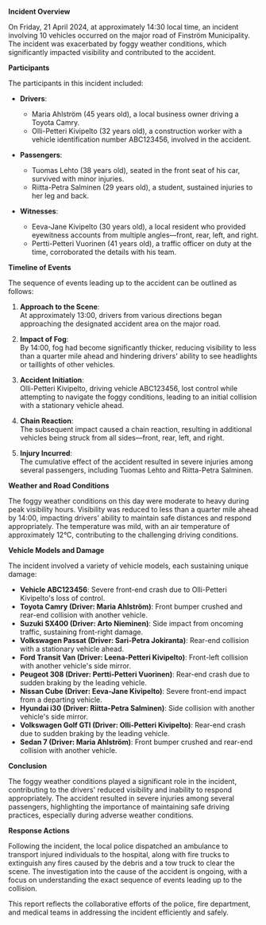 

**Incident Overview**

On Friday, 21 April 2024, at approximately 14:30 local time, an incident involving 10 vehicles occurred on the major road of Finström Municipality. The incident was exacerbated by foggy weather conditions, which significantly impacted visibility and contributed to the accident.

**Participants**

The participants in this incident included:

- **Drivers**:  
  - Maria Ahlström (45 years old), a local business owner driving a Toyota Camry.  
  - Olli-Petteri Kivipelto (32 years old), a construction worker with a vehicle identification number ABC123456, involved in the accident.  

- **Passengers**:  
  - Tuomas Lehto (38 years old), seated in the front seat of his car, survived with minor injuries.  
  - Riitta-Petra Salminen (29 years old), a student, sustained injuries to her leg and back.  

- **Witnesses**:  
  - Eeva-Jane Kivipelto (30 years old), a local resident who provided eyewitness accounts from multiple angles—front, rear, left, and right.  
  - Pertti-Petteri Vuorinen (41 years old), a traffic officer on duty at the time, corroborated the details with his team.  

**Timeline of Events**

The sequence of events leading up to the accident can be outlined as follows:

1. **Approach to the Scene**:  
   At approximately 13:00, drivers from various directions began approaching the designated accident area on the major road.

2. **Impact of Fog**:  
   By 14:00, fog had become significantly thicker, reducing visibility to less than a quarter mile ahead and hindering drivers' ability to see headlights or taillights of other vehicles.

3. **Accident Initiation**:  
   Olli-Petteri Kivipelto, driving vehicle ABC123456, lost control while attempting to navigate the foggy conditions, leading to an initial collision with a stationary vehicle ahead.

4. **Chain Reaction**:  
   The subsequent impact caused a chain reaction, resulting in additional vehicles being struck from all sides—front, rear, left, and right.

5. **Injury Incurred**:  
   The cumulative effect of the accident resulted in severe injuries among several passengers, including Tuomas Lehto and Riitta-Petra Salminen.

**Weather and Road Conditions**

The foggy weather conditions on this day were moderate to heavy during peak visibility hours. Visibility was reduced to less than a quarter mile ahead by 14:00, impacting drivers' ability to maintain safe distances and respond appropriately. The temperature was mild, with an air temperature of approximately 12°C, contributing to the challenging driving conditions.

**Vehicle Models and Damage**

The incident involved a variety of vehicle models, each sustaining unique damage:

- **Vehicle ABC123456**: Severe front-end crash due to Olli-Petteri Kivipelto's loss of control.
- **Toyota Camry (Driver: Maria Ahlström)**: Front bumper crushed and rear-end collision with another vehicle.
- **Suzuki SX400 (Driver: Arto Nieminen)**: Side impact from oncoming traffic, sustaining front-right damage.
- **Volkswagen Passat (Driver: Sari-Petra Jokiranta)**: Rear-end collision with a stationary vehicle ahead.
- **Ford Transit Van (Driver: Leena-Petteri Kivipelto)**: Front-left collision with another vehicle's side mirror.
- **Peugeot 308 (Driver: Pertti-Petteri Vuorinen)**: Rear-end crash due to sudden braking by the leading vehicle.
- **Nissan Cube (Driver: Eeva-Jane Kivipelto)**: Severe front-end impact from a departing vehicle.
- **Hyundai i30 (Driver: Riitta-Petra Salminen)**: Side collision with another vehicle's side mirror.
- **Volkswagen Golf GTI (Driver: Olli-Petteri Kivipelto)**: Rear-end crash due to sudden braking by the leading vehicle.
- **Sedan 7 (Driver: Maria Ahlström)**: Front bumper crushed and rear-end collision with another vehicle.

**Conclusion**

The foggy weather conditions played a significant role in the incident, contributing to the drivers' reduced visibility and inability to respond appropriately. The accident resulted in severe injuries among several passengers, highlighting the importance of maintaining safe driving practices, especially during adverse weather conditions.

**Response Actions**

Following the incident, the local police dispatched an ambulance to transport injured individuals to the hospital, along with fire trucks to extinguish any fires caused by the debris and a tow truck to clear the scene. The investigation into the cause of the accident is ongoing, with a focus on understanding the exact sequence of events leading up to the collision.

This report reflects the collaborative efforts of the police, fire department, and medical teams in addressing the incident efficiently and safely.